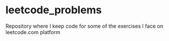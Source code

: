 # leetcode_problems
Repository where I keep code for some of the exercises I face on leetcode.com platform
